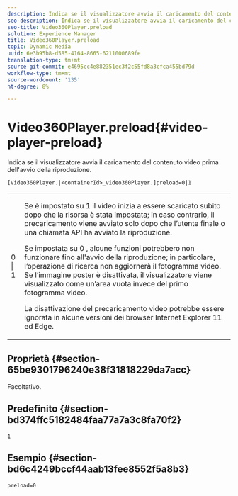 ```yaml
---
description: Indica se il visualizzatore avvia il caricamento del contenuto video prima dell'avvio della riproduzione.
seo-description: Indica se il visualizzatore avvia il caricamento del contenuto video prima dell'avvio della riproduzione.
seo-title: Video360Player.preload
solution: Experience Manager
title: Video360Player.preload
topic: Dynamic Media
uuid: 6e3b95b8-d585-4164-8665-6211000689fe
translation-type: tm+mt
source-git-commit: e4695cc4e882351ec3f2c55fd8a3cfca455bd79d
workflow-type: tm+mt
source-wordcount: '135'
ht-degree: 8%

---
```



# Video360Player.preload{#video-player-preload}

Indica se il visualizzatore avvia il caricamento del contenuto video prima dell&#39;avvio della riproduzione.

`[Video360Player.|<containerId>_video360Player.]preload=0|1`

<table id="table_AE7AAFA9B4374E31B51D06511EB96401"> 
 <tbody> 
  <tr> 
   <td colname="col1"> <p> <span class="codeph"> 0 | 1 </span> </p> </td> 
   <td colname="col2"> <p> Se è impostato su <span class="codeph"> 1 </span> il video inizia a essere scaricato subito dopo che la risorsa è stata impostata; in caso contrario, il precaricamento viene avviato solo dopo che l’utente finale o una chiamata API ha avviato la riproduzione. </p> <p>Se impostata su <span class="codeph"> 0 </span>, alcune funzioni potrebbero non funzionare fino all'avvio della riproduzione; in particolare, l’operazione di ricerca non aggiornerà il fotogramma video. Se l’immagine poster è disattivata, il visualizzatore viene visualizzato come un’area vuota invece del primo fotogramma video. </p> <p>La disattivazione del precaricamento video potrebbe essere ignorata in alcune versioni dei browser Internet Explorer 11 ed Edge. </p> </td> 
  </tr> 
 </tbody> 
</table>

## Proprietà {#section-65be9301796240e38f31818229da7acc}

Facoltativo.

## Predefinito {#section-bd374ffc5182484faa77a7a3c8fa70f2}

`1`

## Esempio {#section-bd6c4249bccf44aab13fee8552f5a8b3}

`preload=0`
